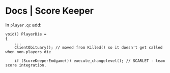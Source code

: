 # Docs | Score Keeper

In ``player.qc`` add:

```
void() PlayerDie =
{
    ...
    ClientObituary(); // moved from Killed() so it doesn't get called when non-players die

    if (ScoreKeeperEndgame()) execute_changelevel(); // SCARLET - team score integration.
```